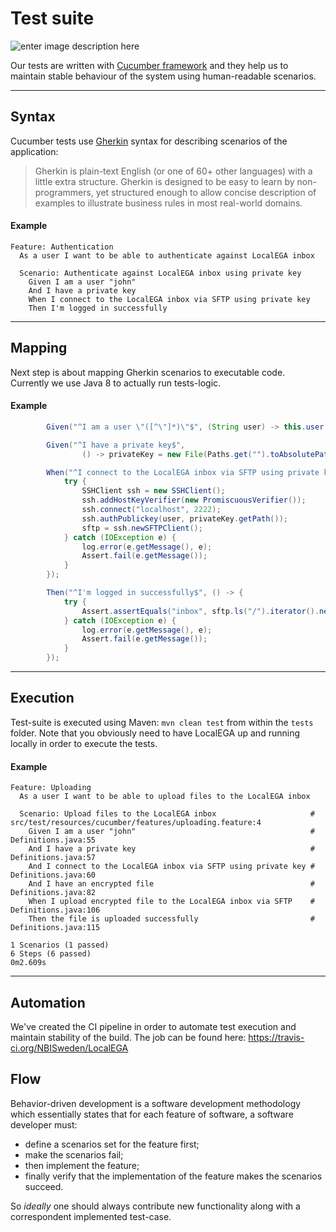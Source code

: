 Test suite
===================

![enter image description here](https://www.javacodegeeks.com/wp-content/uploads/2015/04/cucumber-strip.png)

Our tests are written with [Cucumber framework](https://cucumber.io/) and they help us to maintain stable behaviour of the system using human-readable scenarios.

----------

Syntax
-------------

Cucumber tests use [Gherkin](https://cucumber.io/docs/reference) syntax for describing scenarios of the application:

> Gherkin is plain-text English (or one of 60+ other languages) with a little extra structure. Gherkin is designed to be easy to learn by non-programmers, yet structured enough to allow concise description of examples to illustrate business rules in most real-world domains.

#### Example

```gherkin
Feature: Authentication
  As a user I want to be able to authenticate against LocalEGA inbox

  Scenario: Authenticate against LocalEGA inbox using private key
    Given I am a user "john"
    And I have a private key
    When I connect to the LocalEGA inbox via SFTP using private key
    Then I'm logged in successfully
```

----------


Mapping
-------------------

Next step is about mapping Gherkin scenarios to executable code. Currently we use Java 8 to actually run tests-logic.

#### Example

```java
        Given("^I am a user \"([^\"]*)\"$", (String user) -> this.user = user);

        Given("^I have a private key$",
                () -> privateKey = new File(Paths.get("").toAbsolutePath().getParent().toString() + String.format("/docker/bootstrap/private/cega/users/%s.sec", user)));

        When("^I connect to the LocalEGA inbox via SFTP using private key$", () -> {
            try {
                SSHClient ssh = new SSHClient();
                ssh.addHostKeyVerifier(new PromiscuousVerifier());
                ssh.connect("localhost", 2222);
                ssh.authPublickey(user, privateKey.getPath());
                sftp = ssh.newSFTPClient();
            } catch (IOException e) {
                log.error(e.getMessage(), e);
                Assert.fail(e.getMessage());
            }
        });

        Then("^I'm logged in successfully$", () -> {
            try {
                Assert.assertEquals("inbox", sftp.ls("/").iterator().next().getName());
            } catch (IOException e) {
                log.error(e.getMessage(), e);
                Assert.fail(e.getMessage());
            }
        });
```

----------


Execution
-------------

Test-suite is executed using Maven: `mvn clean test` from within the `tests` folder. Note that you obviously need to have LocalEGA up and running locally in order to execute the tests.

#### Example

```
Feature: Uploading
  As a user I want to be able to upload files to the LocalEGA inbox
  
  Scenario: Upload files to the LocalEGA inbox                     # src/test/resources/cucumber/features/uploading.feature:4
    Given I am a user "john"                                       # Definitions.java:55
    And I have a private key                                       # Definitions.java:57
    And I connect to the LocalEGA inbox via SFTP using private key # Definitions.java:60
    And I have an encrypted file                                   # Definitions.java:82
    When I upload encrypted file to the LocalEGA inbox via SFTP    # Definitions.java:106
    Then the file is uploaded successfully                         # Definitions.java:115

1 Scenarios (1 passed)
6 Steps (6 passed)
0m2.609s
```

----------


Automation
--------------------

We've created the CI pipeline in order to automate test execution and maintain stability of the build. The job can be found here: https://travis-ci.org/NBISweden/LocalEGA

Flow
--------------------

Behavior-driven development is a software development methodology which essentially states that for each feature of software, a software developer must:
 - define a scenarios set for the feature first; 
 - make the scenarios fail; 
 - then implement the feature; 
 - finally verify that the implementation of the feature makes the scenarios succeed.

So *ideally* one should always contribute new functionality along with a correspondent implemented test-case.